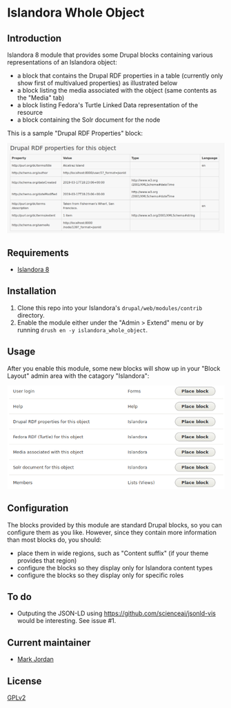 # Islandora Whole Object

## Introduction

Islandora 8 module that provides some Drupal blocks containing various representations of an Islandora object:

* a block that contains the Drupal RDF properties in a table (currently only show first of multivalued properties) as illustrated below
* a block listing the media associated with the object (same contents as the "Media" tab)
* a block listing Fedora's Turtle Linked Data representation of the resource
* a block containing the Solr document for the node

This is a sample "Drupal RDF Properties" block:

![sample RDF properties block](docs/rdf_properties.png)

## Requirements

* [Islandora 8](https://github.com/Islandora-CLAW/islandora)

## Installation

1. Clone this repo into your Islandora's `drupal/web/modules/contrib` directory.
1. Enable the module either under the "Admin > Extend" menu or by running `drush en -y islandora_whole_object`.

## Usage

After you enable this module, some new blocks will show up in your "Block Layout" admin area with the catagory "Islandora":

![overview](docs/blocks_list.png)

## Configuration

The blocks provided by this module are standard Drupal blocks, so you can configure them as you like. However, since they contain more information than most blocks do, you should:

* place them in wide regions, such as "Content suffix" (if your theme provides that region)
* configure the blocks so they display only for Islandora content types
* configure the blocks so they display only for specific roles

## To do

* Outputing the JSON-LD using https://github.com/scienceai/jsonld-vis would be interesting. See issue #1.

## Current maintainer

* [Mark Jordan](https://github.com/mjordan)

## License

[GPLv2](http://www.gnu.org/licenses/gpl-2.0.txt)
